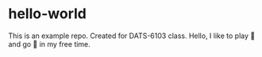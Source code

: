# hello-world
This is an example repo. Created for DATS-6103 class.
Hello, I like to play 🏀 and go 🏃 in my free time.
